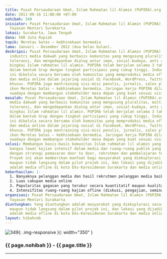 ```yaml
---
title: Pusat Persaudaraan Umat, Islam Rahmatan lil Alamin (PUPIRA).org
date: 2011-09-16 11:08:00 +07:00
nohibah: 349
inisiator: Pusat Persaudaraan Umat, Islam Rahmatan lil Alamin (PUPIRA), Mentari Press,
  Yayasan Mentari Surakarta
lokasi: Surakarta, Jawa Tengah
dana: 500 Juta Rupiah
topik: Meretas batas – kebhinekaan bermedia
lama: Januari – Desember 2012 (dua belas bulan).
deskripsi: Pusat Persaudaraan Umat, Islam Rahmatan lil Alamin (PUPIRA).org adalah
  industri media dakwah yang berbasis komunitas yang mengusung pluralitas, multikulturalitas,
  toleransi, dan mengedepankan dialog antar iman, sosial-budaya, anti anarkisme dalam
  bingkai Islam rahmatan lil alamin. PUPIRA telah berjalan selama 3 tahun di Facebook
  dalam bentuk Grup dengan tingkat partisipasi yang cukup tinggi. Industri Media dakwah
  ini dikelola secara bersama oleh komunitas yang memproduksi media ofline bulanan,
  dan media online dalam jejaring sosial di Facebook, WordPress, Twitter, maupun Website
  khusus. PUPIRA juga mentraining visi-misi penulis, jurnalis, sales plus da’i dengan
  ikon Meretas batas – kebhinekaan bermedia. Jaringan kerja PUPIRA dilakukan secara
  swadaya dengan membangun stakeholder masa depan yang kuat sesuai visi-misi komunitas.
masalah: Pusat Persaudaraan Umat, Islam Rahmatan lil Alamin (PUPIRA).org adalah industri
  media dakwah yang berbasis komunitas yang mengusung pluralitas, multikulturalitas,
  toleransi, dan mengedepankan dialog antar iman, sosial-budaya, anti anarkisme dalam
  bingkai Islam rahmatan lil alamin. PUPIRA telah berjalan selama 3 tahun di Facebook
  dalam bentuk Grup dengan tingkat partisipasi yang cukup tinggi. Industri Media dakwah
  ini dikelola secara bersama oleh komunitas yang memproduksi media ofline bulanan,
  dan media online dalam jejaring sosial di Facebook, WordPress, Twitter, maupun Website
  khusus. PUPIRA juga mentraining visi-misi penulis, jurnalis, sales plus da’i dengan
  ikon Meretas batas – kebhinekaan bermedia. Jaringan kerja PUPIRA dilakukan secara
  swadaya dengan membangun stakeholder masa depan yang kuat sesuai visi-misi komunitas.
solusi: Membangun basis-basis komunitas Islam rahmatan lil alamin yang berkebhinekaan
  bangsa lewat kajian intensif dalam media dan ruang-ruang publik yang diorganisir
  dengan strategi pemasaran door to door, rekrutmen dan pembelajaran tersistematis.
  Proyek ini akan memberikan manfaat bagi masyarakat yang dieksplorasi secara langsung
  maupun tidak langsung dalam pilot projek ini, dan lokasi yang dijadikan uji coba
  adalah media ofline di kota Eks-Karesidenan Surakarta dan media online secara nasional.
keberhasilan: |-
  1. Banyaknya pelanggan media dan hasil rekrutmen pelanggan media baik secara ofline maupun online di jejaring sosial.
  2. Luas cakupan media online
  3. Popularitas gagasan yang terukur secara kuantitatif maupun kualitatif.
  4. Intensifitas ruang-ruang kajian ofline (diskusi, pengajian, seminar dll)
organisasi: Pusat Persaudaraan Umat, Islam Rahmatan lil Alamin (PUPIRA), Mentari Press,
  Yayasan Mentari Surakarta
diuntungkan: Yang diuntungkan adalah masyarakat yang dieksplorasi secara langsung
  maupun tidak langsung dalam pilot projek ini, dan lokasi yang dijadikan uji coba
  adalah media ofline di kota Eks-Karesidenan Surakarta dan media online secara nasional.
layout: hibahcmb
---
```


![349](/static/img/hibahcmb/349.png){: .img-responsive }{: width="350" }

### {{ page.nohibah }} - {{ page.title }}

---
